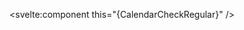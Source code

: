 <script>
  import { CalendarCheckRegular } from 'svelte-awesome-icons';
</script>

<svelte:component this="{CalendarCheckRegular}" />
